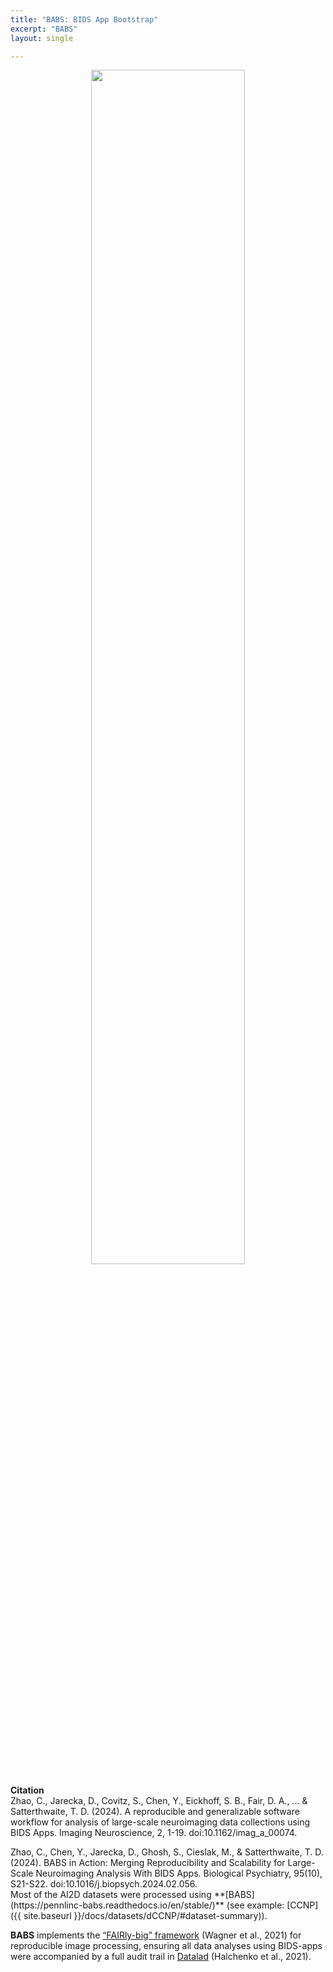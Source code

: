 ```yaml
---
title: "BABS: BIDS App Bootstrap"
excerpt: "BABS"
layout: single

---
```


<div style="text-align: center;">
     <img src="{{ site.baseurl }}/assets/images/misc/babs_workflow.png" width="70%" height="auto" />
</div>

**Citation**
<br>
Zhao, C., Jarecka, D., Covitz, S., Chen, Y., Eickhoff, S. B., Fair, D. A., ... & Satterthwaite, T. D. (2024). A reproducible and generalizable software workflow for analysis of large-scale neuroimaging data collections using BIDS Apps. Imaging Neuroscience, 2, 1-19. doi:10.1162/imag_a_00074.
<p style="margin: 2px 0;"></p>
Zhao, C., Chen, Y., Jarecka, D., Ghosh, S., Cieslak, M., & Satterthwaite, T. D. (2024). BABS in Action: Merging Reproducibility and Scalability for Large-Scale Neuroimaging Analysis With BIDS Apps. Biological Psychiatry, 95(10), S21-S22. doi:10.1016/j.biopsych.2024.02.056.


<br>
Most of the AI2D datasets were processed using **[BABS](https://pennlinc-babs.readthedocs.io/en/stable/)** (see example: [CCNP]({{ site.baseurl }}/docs/datasets/dCCNP/#dataset-summary)).


**BABS** implements the [“FAIRly-big” framework](https://www.nature.com/articles/s41597-022-01163-2) (Wagner et al., 2021) for reproducible image processing, ensuring all data analyses using BIDS-apps were accompanied by a full audit trail in [Datalad](https://www.datalad.org/) (Halchenko et al., 2021).
